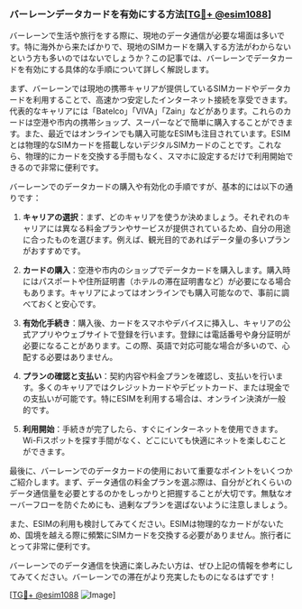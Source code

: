 ### バーレーンデータカードを有効にする方法[[TG💪+ @esim1088](https://t.me/s/esim1088)]

バーレーンで生活や旅行をする際に、現地のデータ通信が必要な場面は多いです。特に海外から来たばかりで、現地のSIMカードを購入する方法がわからないという方も多いのではないでしょうか？この記事では、バーレーンでデータカードを有効にする具体的な手順について詳しく解説します。

まず、バーレーンでは現地の携帯キャリアが提供しているSIMカードやデータカードを利用することで、高速かつ安定したインターネット接続を享受できます。代表的なキャリアには「Batelco」「VIVA」「Zain」などがあります。これらのカードは空港や市内の携帯ショップ、スーパーなどで簡単に購入することができます。また、最近ではオンラインでも購入可能なESIMも注目されています。ESIMとは物理的なSIMカードを搭載しないデジタルSIMカードのことです。これなら、物理的にカードを交換する手間もなく、スマホに設定するだけで利用開始できるので非常に便利です。

バーレーンでのデータカードの購入や有効化の手順ですが、基本的には以下の通りです：

1. **キャリアの選択**：まず、どのキャリアを使うか決めましょう。それぞれのキャリアには異なる料金プランやサービスが提供されているため、自分の用途に合ったものを選びます。例えば、観光目的であればデータ量の多いプランがおすすめです。

2. **カードの購入**：空港や市内のショップでデータカードを購入します。購入時にはパスポートや住所証明書（ホテルの滞在証明書など）が必要になる場合もあります。キャリアによってはオンラインでも購入可能なので、事前に調べておくと安心です。

3. **有効化手続き**：購入後、カードをスマホやデバイスに挿入し、キャリアの公式アプリやウェブサイトで登録を行います。登録には電話番号や身分証明が必要になることがあります。この際、英語で対応可能な場合が多いので、心配する必要はありません。

4. **プランの確認と支払い**：契約内容や料金プランを確認し、支払いを行います。多くのキャリアではクレジットカードやデビットカード、または現金での支払いが可能です。特にESIMを利用する場合は、オンライン決済が一般的です。

5. **利用開始**：手続きが完了したら、すぐにインターネットを使用できます。Wi-Fiスポットを探す手間がなく、どこにいても快適にネットを楽しむことができます。

最後に、バーレーンでのデータカードの使用において重要なポイントをいくつかご紹介します。まず、データ通信の料金プランを選ぶ際は、自分がどれくらいのデータ通信量を必要とするのかをしっかりと把握することが大切です。無駄なオーバーフローを防ぐためにも、過剰なプランを選ばないように注意しましょう。

また、ESIMの利用も検討してみてください。ESIMは物理的なカードがないため、国境を越える際に頻繁にSIMカードを交換する必要がありません。旅行者にとって非常に便利です。

バーレーンでのデータ通信を快適に楽しみたい方は、ぜひ上記の情報を参考にしてみてください。バーレーンでの滞在がより充実したものになるはずです！

[[TG💪+ @esim1088](https://t.me/s/esim1088) ![Image](https://i.postimg.cc/Y0z9fWf4/image.png)]